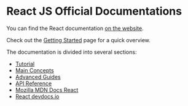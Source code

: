 # React JS Official Documentations

You can find the React documentation [on the website](https://react.dev/).  

Check out the [Getting Started](https://react.dev/learn) page for a quick overview.

The documentation is divided into several sections:

* [Tutorial](https://reactjs.org/tutorial/tutorial.html)
* [Main Concepts](https://reactjs.org/docs/hello-world.html)
* [Advanced Guides](https://reactjs.org/docs/jsx-in-depth.html)
* [API Reference](https://reactjs.org/docs/react-api.html)
* [Mozilla MDN Docs React](https://developer.mozilla.org/en-US/docs/Learn/Tools_and_testing/Client-side_JavaScript_frameworks/React_getting_started)
* [React devdocs.io](https://devdocs.io/react/)
